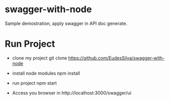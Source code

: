 # swagger-with-node
Sample demostration, apply swagger in API doc generate.

 
# Run Project

* clone my project
git clone https://github.com/EudesSilva/swagger-with-node

* install node modules
npm install

* run project
npm start

* Access you browser in
http://localhost:3000/swagger/ui